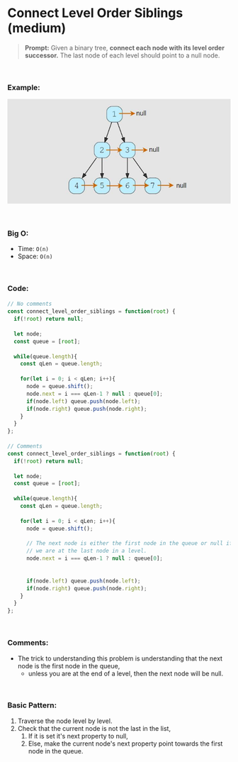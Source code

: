 # Connect Level Order Siblings (medium)

> **Prompt:** Given a binary tree, **connect each node with its level order successor.** The last node of each level should point to a null node.

<br>

### **Example:**

![sib](../Resources/bfs-sib.JPG)

<br>

### **Big O:**
  - Time: `O(n)`
  - Space: `O(n)`

<br>

### **Code:**

```js
// No comments
const connect_level_order_siblings = function(root) {
  if(!root) return null;

  let node;
  const queue = [root];

  while(queue.length){
    const qLen = queue.length;

    for(let i = 0; i < qLen; i++){
      node = queue.shift();
      node.next = i === qLen-1 ? null : queue[0];
      if(node.left) queue.push(node.left);
      if(node.right) queue.push(node.right);
    }
  }
};

// Comments
const connect_level_order_siblings = function(root) {
  if(!root) return null;

  let node;
  const queue = [root];

  while(queue.length){
    const qLen = queue.length;

    for(let i = 0; i < qLen; i++){
      node = queue.shift();

      // The next node is either the first node in the queue or null if 
      // we are at the last node in a level.
      node.next = i === qLen-1 ? null : queue[0];


      if(node.left) queue.push(node.left);
      if(node.right) queue.push(node.right);
    }
  }
};
```
<br>

### **Comments:**
  - The trick to understanding this problem is understanding that the next node is the first node in the queue,
    - unless you are at the end of a level, then the next node will be null.


<br>

### **Basic Pattern:**
  1. Traverse the node level by level.
  2. Check that the current node is not the last in the list, 
     1. If it is set it's next property to null, 
     2. Else, make the current node's next property point towards the first node in the queue.